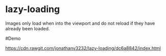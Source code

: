 # lazy-loading
Images only load when into the viewport and do not reload if they have already been loaded.


#Demo

https://cdn.rawgit.com/jonathanv3232/lazy-loading/dc6a8842/index.html
